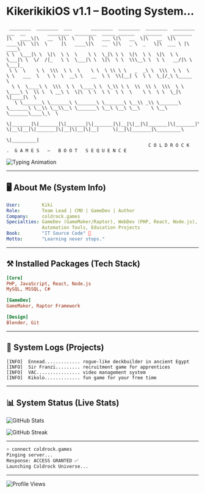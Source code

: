 # KikerikikiOS v1.1 – Booting System...

```text
 ________  ________  ___       ________  ________  ________  ________  ___  __        ________  ________  _____ ______   _______   ________      
|\   ____\|\   __  \|\  \     |\   ___ \|\   __  \|\   __  \|\   ____\|\  \|\  \     |\   ____\|\   __  \|\   _ \  _   \|\  ___ \ |\   ____\     
\ \  \___|\ \  \|\  \ \  \    \ \  \_|\ \ \  \|\  \ \  \|\  \ \  \___|\ \  \/  /|_   \ \  \___|\ \  \|\  \ \  \\\__\ \  \ \   __/|\ \  \___|_    
 \ \  \    \ \  \\\  \ \  \    \ \  \ \\ \ \   _  _\ \  \\\  \ \  \    \ \   ___  \   \ \  \  __\ \   __  \ \  \\|__| \  \ \  \_|/_\ \_____  \   
  \ \  \____\ \  \\\  \ \  \____\ \  \_\\ \ \  \\  \\ \  \\\  \ \  \____\ \  \\ \  \ __\ \  \|\  \ \  \ \  \ \  \    \ \  \ \  \_|\ \|____|\  \  
   \ \_______\ \_______\ \_______\ \_______\ \__\\ _\\ \_______\ \_______\ \__\\ \__\\__\ \_______\ \__\ \__\ \__\    \ \__\ \_______\____\_\  \ 
    \|_______|\|_______|\|_______|\|_______|\|__|\|__|\|_______|\|_______|\|__| \|__\|__|\|_______|\|__|\|__|\|__|     \|__|\|_______|\_________\
                                                                                                                                \|_________|
                                                    C O L D R O C K   .  G A M E S   —   B O O T   S E Q U E N C E
```

![Typing Animation](https://readme-typing-svg.herokuapp.com?font=Fira+Code&size=22&duration=3000&pause=1000&color=60AAFF&center=true&vCenter=true&width=720&lines=Initializing+Kiki+Profile;Loading+Coldrock+Modules;System+Status:+STABLE;Welcome+to+Kiki's+Github+Profile)

---

## 🖥️ About Me (System Info)

```yaml
User:        Kiki 
Role:        Team Lead | CMO | GameDev | Author
Company:     coldrock.games
Specialties: GameDev (GameMaker/Raptor), WebDev (PHP, React, Node.js),
             Automation Tools, Education Projects
Book:        "IT Source Code" 📘
Motto:       "Learning never stops."
```

---

## ⚒️ Installed Packages (Tech Stack)

```ini
[Core]
PHP, JavaScript, React, Node.js
MySQL, MSSQL, C#

[GameDev]
GameMaker, Raptor Framework

[Design]
Blender, Git
```

---

## 🔭 System Logs (Projects)

```log
[INFO]  Ennead............. rogue-like deckbuilder in ancient Egypt
[INFO]  Sir Franzi......... recruitment game for apprentices
[INFO]  VAC................ video management system
[INFO]  Kikolo............. fun game for your free time
```

---

## 📊 System Status (Live Stats)

![GitHub Stats](https://github-readme-stats.vercel.app/api?username=kikerikiki&show_icons=true&theme=radical&hide_border=true&bg_color=0D1117&title_color=60AAFF&icon_color=60AAFF)

![GitHub Streak](https://github-readme-streak-stats.herokuapp.com/?user=kikerikiki&theme=radical&hide_border=true&background=0D1117&ring=60AAFF&fire=FF4080&currStreakLabel=60AAFF)


---

```bash
> connect coldrock.games
Pinging server...
Response: ACCESS GRANTED ✅
Launching Coldrock Universe...
```

---

![Profile Views](https://komarev.com/ghpvc/?username=kikerikiki&label=system%20accesses&color=60AAFF&style=for-the-badge)
